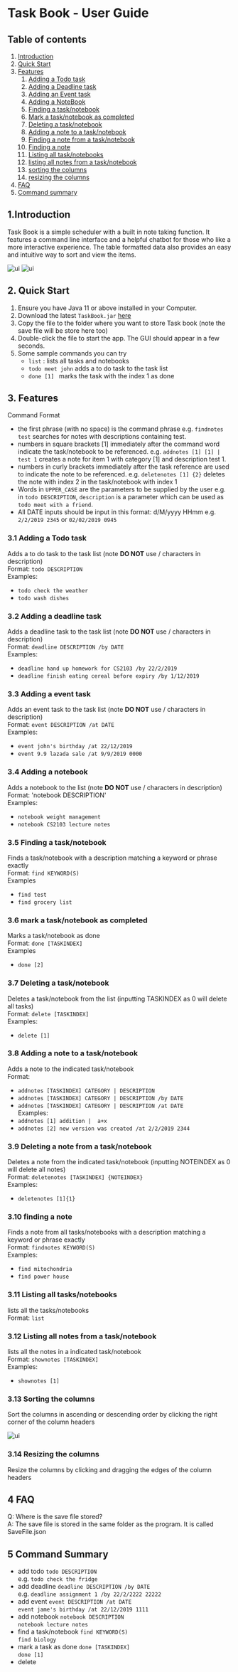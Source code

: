 # Task Book - User Guide

## Table of contents
 1. [Introduction](#introduction)
 2. [Quick Start](#QuickStart)
 3. [Features](#Features)
    1. [Adding a Todo task](#31-adding--a-todo-task-a-nametodoa)
    2. [Adding a Deadline task](#32-adding-a-deadline-task-a-namedeadlinea)
    3. [Adding an Event task](#33-adding-a-event-task-a-nameeventa)
    4. [Adding a NoteBook](#34-adding-a-notebook)
    5. [Finding a task/notebook](#35-finding-a-tasknotebook)
    6. [Mark a task/notebook as completed](#36-mark-a-tasknotebook-as-completed)
    7. [Deleting a task/notebook](#37-deleting-a-tasknotebook)
    8. [Adding a note to a task/notebook](#38-adding-a-note-to-a-tasknotebook)
    9. [Finding a note from a task/notebook](#39-deleting-a-note-from-a-tasknotebook)
    10. [Finding a note](#310-finding-a-note)
    11. [Listing all task/notebooks](#311-listing-all-tasksnotebooks)
    12. [listing all notes from a task/notebook](#312-listing-all-notes-from-a-tasknotebook)
    13. [sorting the columns](#313-sorting-the-columns)
    14. [resizing the columns](#314-resizing-the-columns)
 4. [FAQ](#4-faq)
 5. [Command summary](#5-command-summary)
																																																																										 

## 1.Introduction <a name="introduction"></a>
Task Book is a simple scheduler with a built in note taking function. It features a command line interface and a helpful chatbot for those who like a more interactive experience. The table formatted data also provides an easy and intuitive way to sort and view the items.

![ui](Ui.PNG?raw=true "Task and notebook view")
![ui](notes.PNG?raw=true "notes view")

## 2. Quick Start <a name="QuickStart"></a>
1.  Ensure you have Java 11 or above installed in your Computer.
2.  Download the latest ```TaskBook.jar``` [here]([https://github.com/lzw12345/duke/releases](https://github.com/lzw12345/duke/releases))
3.  Copy the file to the folder where you want to store Task book (note the save file will be store here too)
4.  Double-click the file to start the app. The GUI should appear in a few seconds.
5.  Some sample commands you can try 
	- ```list``` : lists all tasks and notebooks
	- ```todo meet john``` adds a to do task to the task list
	-  ```done [1] ``` marks the task with the index 1 as done

## 3. Features  <a name="Features"></a>

Command Format
 - the first phrase (with no space) is the command phrase e.g. ```findnotes test``` searches for notes with descriptions containing test.
 - numbers in square brackets [1] immediately after the command word indicate the task/notebook to be referenced. e.g. ``` addnotes [1] [1] | test 1 ``` creates a note for item 1 with category [1] and description test 1.
 - numbers in curly brackets immediately after the task reference are used to indicate the note to be referenced. e.g. ```deletenotes [1] {2}``` deletes the note with index 2 in the task/notebook with index 1  
 - Words in `UPPER_CASE` are the parameters to be supplied by the user e.g. in `todo DESCRIPTION`, `description` is a parameter which can be used as `todo meet with a friend`.
 - All DATE inputs should be input in this format: d/M/yyyy HHmm e.g. `2/2/2019 2345` or `02/02/2019 0945`

### 3.1 Adding  a Todo task <a name="Todo"></a>
Adds a to do task to the task list (note **DO NOT** use / characters in description) 
<br>Format: `todo DESCRIPTION`
<br>Examples:
 - `todo check the weather`
 - `todo wash dishes`
 
 
### 3.2 Adding a deadline task <a name="Deadline"></a>
Adds a deadline task to the task list (note **DO NOT** use / characters in description) 
<br>Format: `deadline DESCRIPTION /by DATE`
<br>Examples: 
 - `deadline hand up homework for CS2103 /by 22/2/2019 `
 - `deadline finish eating cereal before expiry /by 1/12/2019`


### 3.3 Adding a event task <a name="Event"></a>
Adds an event task to the task list (note **DO NOT** use / characters in description) 
<br>Format: `event DESCRIPTION /at DATE`
<br>Examples:
 - `event john's birthday /at 22/12/2019`
 - `event 9.9 lazada sale /at 9/9/2019 0000`

### 3.4 Adding a notebook
Adds a notebook to the list (note **DO NOT** use / characters in description) 
<br>Format: 'notebook DESCRIPTION'
<br>Examples:
 - `notebook weight management`
 - `notebook CS2103 lecture notes`

### 3.5 Finding a task/notebook
Finds a task/notebook with a description matching a keyword or phrase exactly
<br>Format: `find KEYWORD(S)`
<br>Examples 
 - `find test`
 - `find grocery list`

### 3.6 mark a task/notebook as completed
Marks a task/notebook as done 
<br>Format: `done [TASKINDEX]`
<br>Examples
 - `done [2]`

### 3.7 Deleting a task/notebook
Deletes a task/notebook from the list (inputting TASKINDEX as 0 will delete all tasks)
<br>Format: `delete [TASKINDEX]`
<br>Examples:
 - `delete [1]` 

### 3.8 Adding a note to a task/notebook
Adds a note to the indicated task/notebook
<br>Format: 
 - `addnotes [TASKINDEX] CATEGORY | DESCRIPTION `
 - `addnotes [TASKINDEX] CATEGORY | DESCRIPTION /by DATE`
 - `addnotes [TASKINDEX] CATEGORY | DESCRIPTION /at DATE`
<br>Examples:
 - `addnotes [1] addition |  a+x` 
 - `addnotes [2] new version was created /at 2/2/2019 2344`


### 3.9 Deleting a note from a task/notebook
Deletes a note from the indicated task/notebook (inputting NOTEINDEX as 0 will delete all notes)
<br> Format: `deletenotes [TASKINDEX] {NOTEINDEX}`
<br> Examples:
 - `deletenotes [1]{1}`
 
 
### 3.10 finding a note
Finds a note from all tasks/notebooks with a description matching a keyword or phrase exactly
<br> Format: `findnotes KEYWORD(S)`
<br> Examples:
 - `find mitochondria`
 - `find power house`

### 3.11 Listing all tasks/notebooks
lists all the tasks/notebooks 
<br> Format: `list`

### 3.12 Listing all notes from a task/notebook
lists all the notes in a indicated task/notebook
<br> Format: `shownotes [TASKINDEX]`
<br> Examples: 
 - `shownotes [1]`
 
### 3.13 Sorting the columns
Sort the columns in ascending or descending order by clicking the right corner of the column headers

![ui](Sort.PNG)

### 3.14 Resizing the columns
Resize the columns by clicking and dragging the edges of the column headers


## 4 FAQ 
Q: Where is the save file stored?
<br>A: The save file is stored in the same folder as the program. It is called SaveFile.json

## 5 Command Summary
 - add todo `todo DESCRIPTION`
 <br> e.g. `todo check the fridge`
 - add deadline `deadline DESCRIPTION /by DATE`
 <br> e.g. `deadline assignment 1 /by 22/2/2222 22222`
 - add event `event DESCRIPTION /at DATE`
 <br>`event jame's birthday /at 22/12/2019 1111`
 - add notebook `notebook DESCRIPTION`
 <br> `notebook lecture notes`
 - find a task/notebook `find KEYWORD(S)`
 <br> `find biology`
 - mark a task as done `done [TASKINDEX]`
 <br> `done [1]`
 - delete